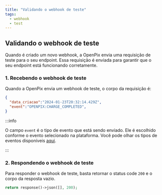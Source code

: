 ```yaml
---
title: "Validando o webhook de teste"
tags:
  - webhook
  - test
---
```


## Validando o webhook de teste

Quando é criado um novo webhook, a OpenPix envia uma requisição de teste para o seu endpoint. 
Essa requisição é enviada para garantir que o seu endpoint está funcionando corretamente.

### 1. Recebendo o webhook de teste

Quando a OpenPix envia um webhook de teste, o corpo da requisição é:

```json
{
  "data_criacao":"2024-01-23T20:32:14.429Z",
  "event":"OPENPIX:CHARGE_COMPLETED",
}
```

:::info

O campo `event` é o tipo de evento que está sendo enviado. Ele é escolhido conforme o evento selecionado na plataforma.
Você pode olhar os tipos de eventos disponíveis [aqui](./webhook-events-type.md).

:::

### 2. Respondendo o webhook de teste

Para responder o webhook de teste, basta retornar o status code `200` e o corpo da resposta vazio.

```php
return response()->json([], 200);
```
